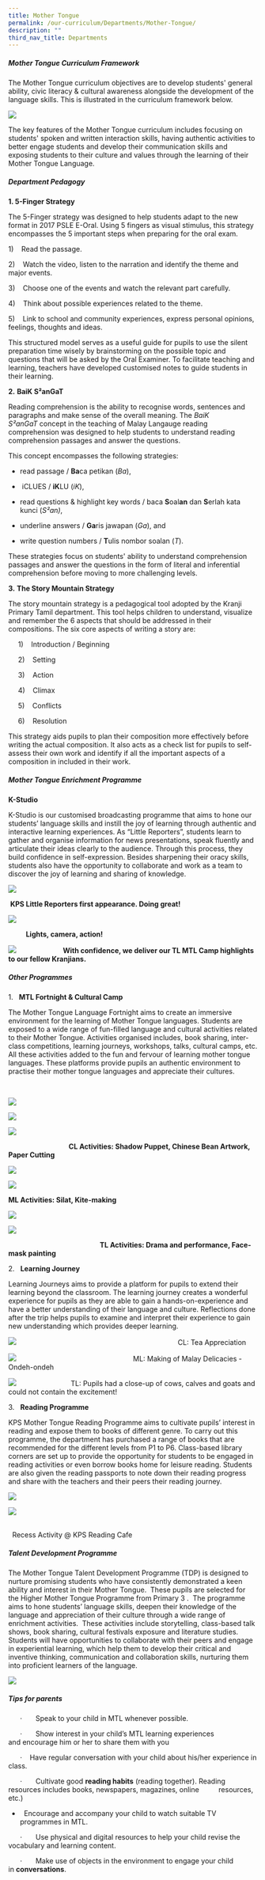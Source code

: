 ```yaml
---
title: Mother Tongue
permalink: /our-curriculum/Departments/Mother-Tongue/
description: ""
third_nav_title: Departments
---
```

##### **Mother Tongue Curriculum Framework**

  

The Mother Tongue curriculum objectives are to develop students' general ability, civic literacy & cultural awareness alongside the development of the language skills. This is illustrated in the curriculum framework below. 

![](/images/Our%20Curriculum/Departments/Mother%20Tongue/M1.png)  

The key features of the Mother Tongue curriculum includes focusing on students' spoken and written interaction skills, having authentic activities to better engage students and develop their communication skills and exposing students to their culture and values through the learning of their Mother Tongue Language. 

  

##### **Department Pedagogy**

**1\. 5-Finger Strategy**

The 5-Finger strategy was designed to help students adapt to the new format in 2017 PSLE E-Oral. Using 5 fingers as visual stimulus, this strategy encompasses the 5 important steps when preparing for the oral exam.

 1)    Read the passage.
 
 2)    Watch the video, listen to the narration and identify the theme and major events.
 
 3)    Choose one of the events and watch the relevant part carefully.
 
 4)    Think about possible experiences related to the theme.
 
 5)    Link to school and community experiences, express personal opinions, feelings, thoughts and ideas.

This structured model serves as a useful guide for pupils to use the silent preparation time wisely by brainstorming on the possible topic and questions that will be asked by the Oral Examiner. To facilitate teaching and learning, teachers have developed customised notes to guide students in their learning.

**2.** **BaiK S²anGaT**

Reading comprehension is the ability to recognise words, sentences and paragraphs and make sense of the overall meaning. The _BaiK S²anGaT_ concept in the teaching of Malay Langauge reading comprehension was designed to help students to understand reading comprehension passages and answer the questions.

This concept encompasses the following strategies:

* read passage / **Ba**ca petikan (_Ba_),

*  iCLUES / **iK**LU (_iK_),

* read questions & highlight key words / baca **S**oal**an** dan **S**erlah kata kunci (_S²an)_,

* underline answers / **Ga**ris jawapan (_Ga_), and

* write question numbers / **T**ulis nombor soalan (_T_).

  

These strategies focus on students' ability to understand comprehension passages and answer the questions in the form of literal and inferential comprehension before moving to more challenging levels.

**3.** **The Story Mountain Strategy**

The story mountain strategy is a pedagogical tool adopted by the Kranji Primary Tamil department. This tool helps children to understand, visualize and remember the 6 aspects that should be addressed in their compositions. The six core aspects of writing a story are:

     1)    Introduction / Beginning

     2)    Setting

     3)    Action

     4)    Climax

     5)    Conflicts

     6)    Resolution

This strategy aids pupils to plan their composition more effectively before writing the actual composition. It also acts as a check list for pupils to self-assess their own work and identify if all the important aspects of a composition in included in their work. 

##### **Mother Tongue Enrichment Programme**

  
**K-Studio**  

K-Studio is our customised broadcasting programme that aims to hone our students’ language skills and instill the joy of learning through authentic and interactive learning experiences. As “Little Reporters”, students learn to gather and organise information for news presentations, speak fluently and articulate their ideas clearly to the audience. Through this process, they build confidence in self-expression. Besides sharpening their oracy skills, students also have the opportunity to collaborate and work as a team to discover the joy of learning and sharing of knowledge. 

![](/images/Our%20Curriculum/Departments/Mother%20Tongue/M2.png)

 **KPS Little Reporters first appearance. Doing great!**

![](/images/Our%20Curriculum/Departments/Mother%20Tongue/M3.png)

         **Lights, camera, action!**

![](/images/Our%20Curriculum/Departments/Mother%20Tongue/M4.png)                        **With confidence, we deliver our TL MTL Camp highlights to our fellow Kranjians.**   

##### **Other Programmes**

  

1.   **MTL Fortnight & Cultural Camp**

  

The Mother Tongue Language Fortnight aims to create an immersive environment for the learning of Mother Tongue languages. Students are exposed to a wide range of fun-filled language and cultural activities related to their Mother Tongue. Activities organised includes, book sharing, inter-class competitions, learning journeys, workshops, talks, cultural camps, etc. All these activities added to the fun and fervour of learning mother tongue languages. These platforms provide pupils an authentic environment to practise their mother tongue languages and appreciate their cultures.

                           

![](/images/Our%20Curriculum/Departments/Mother%20Tongue/M5.jpg)

![](/images/Our%20Curriculum/Departments/Mother%20Tongue/M6.jpg)

![](/images/Our%20Curriculum/Departments/Mother%20Tongue/M7.jpg)

                               **CL Activities: Shadow Puppet, Chinese Bean Artwork, Paper Cutting**

![](/images/Our%20Curriculum/Departments/Mother%20Tongue/M8.jpg)

![](/images/Our%20Curriculum/Departments/Mother%20Tongue/M9.jpg)

**ML Activities: Silat, Kite-making**

![](/images/Our%20Curriculum/Departments/Mother%20Tongue/M10.jpg)

![](/images/Our%20Curriculum/Departments/Mother%20Tongue/M11.jpg)

                                               **TL Activities: Drama and performance, Face-mask painting**  

2.   **Learning Journey**

  

Learning Journeys aims to provide a platform for pupils to extend their learning beyond the classroom. The learning journey creates a wonderful experience for pupils as they are able to gain a hands-on-experience and have a better understanding of their language and culture. Reflections done after the trip helps pupils to examine and interpret their experience to gain new understanding which provides deeper learning.  

  

  

![](/images/Our%20Curriculum/Departments/Mother%20Tongue/M12.jpg)                                                                                   CL: Tea Appreciation

  

![](/images/Our%20Curriculum/Departments/Mother%20Tongue/M13.jpg)                                                            ML: Making of Malay Delicacies -Ondeh-ondeh

![](/images/Our%20Curriculum/Departments/Mother%20Tongue/M14.jpg)
                           TL: Pupils had a close-up of cows, calves and goats and could not contain the excitement!

  

3.   **Reading Programme**

  

KPS Mother Tongue Reading Programme aims to cultivate pupils’ interest in reading and expose them to books of different genre. To carry out this programme, the department has purchased a range of books that are recommended for the different levels from P1 to P6. Class-based library corners are set up to provide the opportunity for students to be engaged in reading activities or even borrow books home for leisure reading. Students are also given the reading passports to note down their reading progress and share with the teachers and their peers their reading journey. 

![](/images/Our%20Curriculum/Departments/Mother%20Tongue/M15.jpg)

![](/images/Our%20Curriculum/Departments/Mother%20Tongue/M16.jpg)

                                                                                                                    Recess Activity @ KPS Reading Cafe

  

##### **Talent Development Programme**

The Mother Tongue Talent Development Programme (TDP) is designed to nurture promising students who have consistently demonstrated a keen ability and interest in their Mother Tongue.  These pupils are selected for the Higher Mother Tongue Programme from Primary 3 .  The programme aims to hone students’ language skills, deepen their knowledge of the language and appreciation of their culture through a wide range of enrichment activities.  These activities include storytelling, class-based talk shows, book sharing, cultural festivals exposure and literature studies.  Students will have opportunities to collaborate with their peers and engage in experiential learning, which help them to develop their critical and inventive thinking, communication and collaboration skills, nurturing them into proficient learners of the language.  

![](/images/Our%20Curriculum/Departments/Mother%20Tongue/M17.png)

##### **Tips for parents**

      ·       Speak to your child in MTL whenever possible.

      ·       Show interest in your child’s MTL learning experiences and encourage him or her to share them with you

      ·    Have regular conversation with your child about his/her experience in class.

      ·       Cultivate good **reading habits** (reading together). Reading resources includes books, newspapers, magazines, online          resources, etc.)

*     Encourage and accompany your child to watch suitable TV programmes in MTL.

      ·       Use physical and digital resources to help your child revise the vocabulary and learning content.

      ·       Make use of objects in the environment to engage your child in **conversations**.
